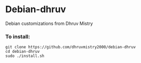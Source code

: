 # Debian-dhruv
Debian customizations from Dhruv Mistry
 
### To install:

```
git clone https://github.com/dhruvmistry2000/debian-dhruv
cd debian-dhruv
sudo ./install.sh
```

